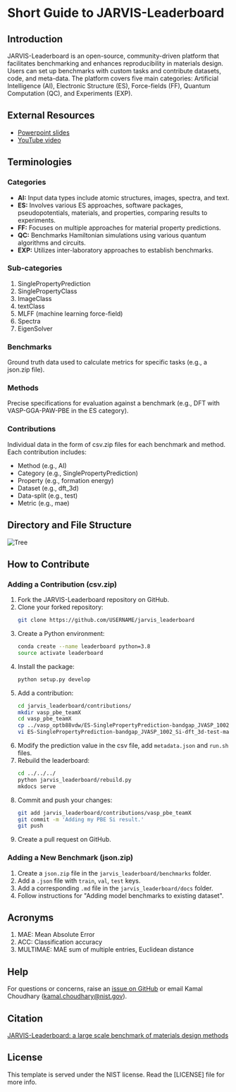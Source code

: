 # Short Guide to JARVIS-Leaderboard

## Introduction
JARVIS-Leaderboard is an open-source, community-driven platform that facilitates benchmarking and enhances reproducibility in materials design. Users can set up benchmarks with custom tasks and contribute datasets, code, and meta-data. The platform covers five main categories: Artificial Intelligence (AI), Electronic Structure (ES), Force-fields (FF), Quantum Computation (QC), and Experiments (EXP).

## External Resources
- [Powerpoint slides](https://lnkd.in/eNg4w6Cz)
- [YouTube video](https://www.youtube.com/embed/QDx3jSIwpMo?autoplay=1&mute=1)

## Terminologies

### Categories
- **AI:** Input data types include atomic structures, images, spectra, and text.
- **ES:** Involves various ES approaches, software packages, pseudopotentials, materials, and properties, comparing results to experiments.
- **FF:** Focuses on multiple approaches for material property predictions.
- **QC:** Benchmarks Hamiltonian simulations using various quantum algorithms and circuits.
- **EXP:** Utilizes inter-laboratory approaches to establish benchmarks.

### Sub-categories
1. SinglePropertyPrediction
2. SinglePropertyClass
3. ImageClass
4. textClass
5. MLFF (machine learning force-field)
6. Spectra
7. EigenSolver

### Benchmarks
Ground truth data used to calculate metrics for specific tasks (e.g., a json.zip file).

### Methods
Precise specifications for evaluation against a benchmark (e.g., DFT with VASP-GGA-PAW-PBE in the ES category).

### Contributions
Individual data in the form of csv.zip files for each benchmark and method. Each contribution includes:
- Method (e.g., AI)
- Category (e.g., SinglePropertyPrediction)
- Property (e.g., formation energy)
- Dataset (e.g., dft_3d)
- Data-split (e.g., test)
- Metric (e.g., mae)

## Directory and File Structure
![Tree](https://raw.githubusercontent.com/usnistgov/jarvis_leaderboard/develop/jarvis_leaderboard/Tree.jpg)

## How to Contribute

### Adding a Contribution (csv.zip)
1. Fork the JARVIS-Leaderboard repository on GitHub.
2. Clone your forked repository:
   ```bash
   git clone https://github.com/USERNAME/jarvis_leaderboard
   ```
3. Create a Python environment:
   ```bash
   conda create --name leaderboard python=3.8
   source activate leaderboard
   ```
4. Install the package:
   ```bash
   python setup.py develop
   ```
5. Add a contribution:
   ```bash
   cd jarvis_leaderboard/contributions/
   mkdir vasp_pbe_teamX
   cd vasp_pbe_teamX
   cp ../vasp_optb88vdw/ES-SinglePropertyPrediction-bandgap_JVASP_1002_Si-dft_3d-test-mae.csv.zip .
   vi ES-SinglePropertyPrediction-bandgap_JVASP_1002_Si-dft_3d-test-mae.csv.zip
   ```
6. Modify the prediction value in the csv file, add `metadata.json` and `run.sh` files.
7. Rebuild the leaderboard:
   ```bash
   cd ../../../
   python jarvis_leaderboard/rebuild.py
   mkdocs serve
   ```
8. Commit and push your changes:
   ```bash
   git add jarvis_leaderboard/contributions/vasp_pbe_teamX
   git commit -m 'Adding my PBE Si result.'
   git push
   ```
9. Create a pull request on GitHub.

### Adding a New Benchmark (json.zip)
1. Create a `json.zip` file in the `jarvis_leaderboard/benchmarks` folder.
2. Add a `.json` file with `train`, `val`, `test` keys.
3. Add a corresponding `.md` file in the `jarvis_leaderboard/docs` folder.
4. Follow instructions for "Adding model benchmarks to existing dataset".

## Acronyms
1. MAE: Mean Absolute Error
2. ACC: Classification accuracy
3. MULTIMAE: MAE sum of multiple entries, Euclidean distance

## Help
For questions or concerns, raise an [issue on GitHub](https://github.com/usnistgov/jarvis_leaderboard/issues) or email Kamal Choudhary (kamal.choudhary@nist.gov).

## Citation
[JARVIS-Leaderboard: a large scale benchmark of materials design methods](https://www.nature.com/articles/s41524-024-01259-w)

## License
This template is served under the NIST license. Read the [LICENSE] file for more info.
